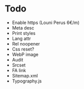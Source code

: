 # Todo

- Enable https (Louni Perus 6€/m)
- Meta desc
- Print styles
- Lang attr
- Rel noopener
- Css reset?
- WebP image
- Audit
- Srcset
- FA link
- Sitemap.xml
- Typography.js
  ​
